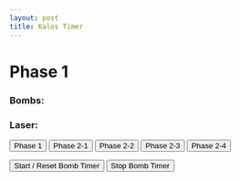 ```yaml
---
layout: post
title: Kalos Timer
---
```


<h1>Phase <a id="phase">1</a></h1>
<h3> Bombs: <a id="bombTimer"></a></h3>
<h3> Laser: <a id="laserTimer"></a></h3>

<script>
    var phase = 0;
    var phasemap = ['1','2-1','2-2','2-3','2-4']
    function togglePhase(n) {
            phase = n;
            document.getElementById("phase").innerHTML = phasemap[phase];
    };
    var bombEta = 0;
    var laserEta = 0;
    function bombTick(){
        if(bombEta < 0.1){
            bombEta = 11;
        };
        bombEta -= 0.1;

        if(bombEta < 2) {
            document.getElementById("bombTimer").innerHTML = '<p style="color:red">' + bombEta + '</p>'
        }
        else {
            document.getElementById("bombTimer").innerHTML = bombEta
        };
    };
    function bombReset(){
        bombEta = 11000;
        bombTimer = setInterval(bombTick,100);
    };
    function bombEnd(){
        bombEta =0;
        clearInterval(bombTimer);
        document.getElementById("bombTimer").innerHTML = '';
    };
    </script>

<button onClick="togglePhase(0)">Phase 1</button> <button onClick="togglePhase(1)">Phase 2-1</button> <button onClick="togglePhase(2)">Phase 2-2</button> <button onClick="togglePhase(3)">Phase 2-3</button> <button onClick="togglePhase(4)">Phase 2-4</button>

<button onClick="bombReset()">Start / Reset Bomb Timer</button> <button onClick="bombReset()">Stop Bomb Timer</button> 